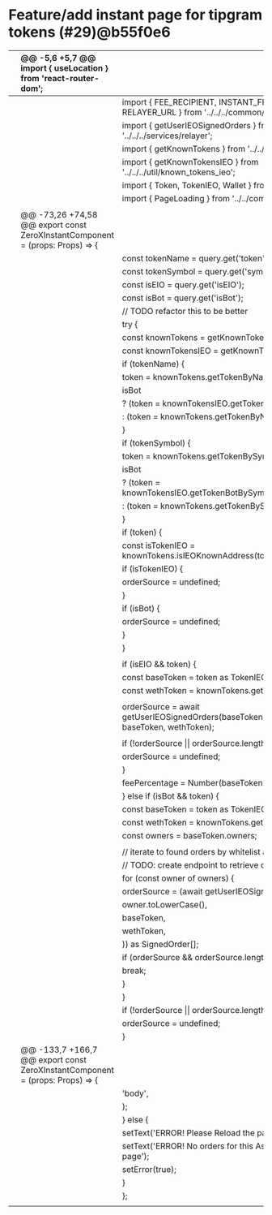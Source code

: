 # Feature/add instant page for tipgram tokens \(\#29\)@b55f0e6

|  | @@ -5,6 +5,7 @@ import { useLocation } from 'react-router-dom'; |  |
| :--- | :--- | :--- |
|  |  |  import { FEE\_RECIPIENT, INSTANT\_FEE\_PERCENTAGE, RELAYER\_URL } from '../../../common/constants'; |
|  |  |  import { getUserIEOSignedOrders } from '../../../services/relayer'; |
|  |  |  import { getKnownTokens } from '../../../util/known\_tokens'; |
|  |  |  import { getKnownTokensIEO } from '../../../util/known\_tokens\_ieo'; |
|  |  |  import { Token, TokenIEO, Wallet } from '../../../util/types'; |
|  |  |  import { PageLoading } from '../../common/page\_loading'; |
|  |  |  |
|  | @@ -73,26 +74,58 @@ export const ZeroXInstantComponent = \(props: Props\) =&gt; { |  |
|  |  |  const tokenName = query.get\('token'\); |
|  |  |  const tokenSymbol = query.get\('symbol'\); |
|  |  |  const isEIO = query.get\('isEIO'\); |
|  |  |  const isBot = query.get\('isBot'\); |
|  |  |  // TODO refactor this to be better |
|  |  |  try { |
|  |  |  const knownTokens = getKnownTokens\(\); |
|  |  |  const knownTokensIEO = getKnownTokensIEO\(\); |
|  |  |  if \(tokenName\) { |
|  |  |  token = knownTokens.getTokenByName\(tokenName\); |
|  |  |  isBot |
|  |  |  ? \(token = knownTokensIEO.getTokenBotByName\(tokenName\)\) |
|  |  |  : \(token = knownTokens.getTokenByName\(tokenName\)\); |
|  |  |  } |
|  |  |  if \(tokenSymbol\) { |
|  |  |  token = knownTokens.getTokenBySymbol\(tokenSymbol\); |
|  |  |  isBot |
|  |  |  ? \(token = knownTokensIEO.getTokenBotBySymbol\(tokenSymbol\)\) |
|  |  |  : \(token = knownTokens.getTokenBySymbol\(tokenSymbol\)\); |
|  |  |  } |
|  |  |  if \(token\) { |
|  |  |  const isTokenIEO = knownTokens.isIEOKnownAddress\(token.address\); |
|  |  |  if \(isTokenIEO\) { |
|  |  |  orderSource = undefined; |
|  |  |  } |
|  |  |  if \(isBot\) { |
|  |  |  orderSource = undefined; |
|  |  |  } |
|  |  |  } |
|  |  |  |
|  |  |  if \(isEIO && token\) { |
|  |  |  const baseToken = token as TokenIEO; |
|  |  |  const wethToken = knownTokens.getWethToken\(\); |
|  |  |  |
|  |  |  orderSource = await getUserIEOSignedOrders\(baseToken.owners\[0\].toLowerCase\(\), baseToken, wethToken\); |
|  |  |  |
|  |  |  if \(!orderSource \|\| orderSource.length === 0\) { |
|  |  |  orderSource = undefined; |
|  |  |  } |
|  |  |  feePercentage = Number\(baseToken.feePercentage\); |
|  |  |  } else if \(isBot && token\) { |
|  |  |  const baseToken = token as TokenIEO; |
|  |  |  const wethToken = knownTokens.getWethToken\(\); |
|  |  |  const owners = baseToken.owners; |
|  |  |  |
|  |  |  // iterate to found orders by whitelist address order |
|  |  |  // TODO: create endpoint to retrieve orders ordered by address |
|  |  |  for \(const owner of owners\) { |
|  |  |  orderSource = \(await getUserIEOSignedOrders\( |
|  |  |  owner.toLowerCase\(\), |
|  |  |  baseToken, |
|  |  |  wethToken, |
|  |  |  \)\) as SignedOrder\[\]; |
|  |  |  if \(orderSource && orderSource.length &gt; 0\) { |
|  |  |  break; |
|  |  |  } |
|  |  |  } |
|  |  |  if \(!orderSource \|\| orderSource.length === 0\) { |
|  |  |  orderSource = undefined; |
|  |  |  } |
|  | @@ -133,7 +166,7 @@ export const ZeroXInstantComponent = \(props: Props\) =&gt; { |  |
|  |  |  'body', |
|  |  |  \); |
|  |  |  } else { |
|  |  |  setText\('ERROR! Please Reload the page'\); |
|  |  |  setText\('ERROR! No orders for this Asset. Please Reload the page'\); |
|  |  |  setError\(true\); |
|  |  |  } |
|  |  |  }; |
|  |  |  |

